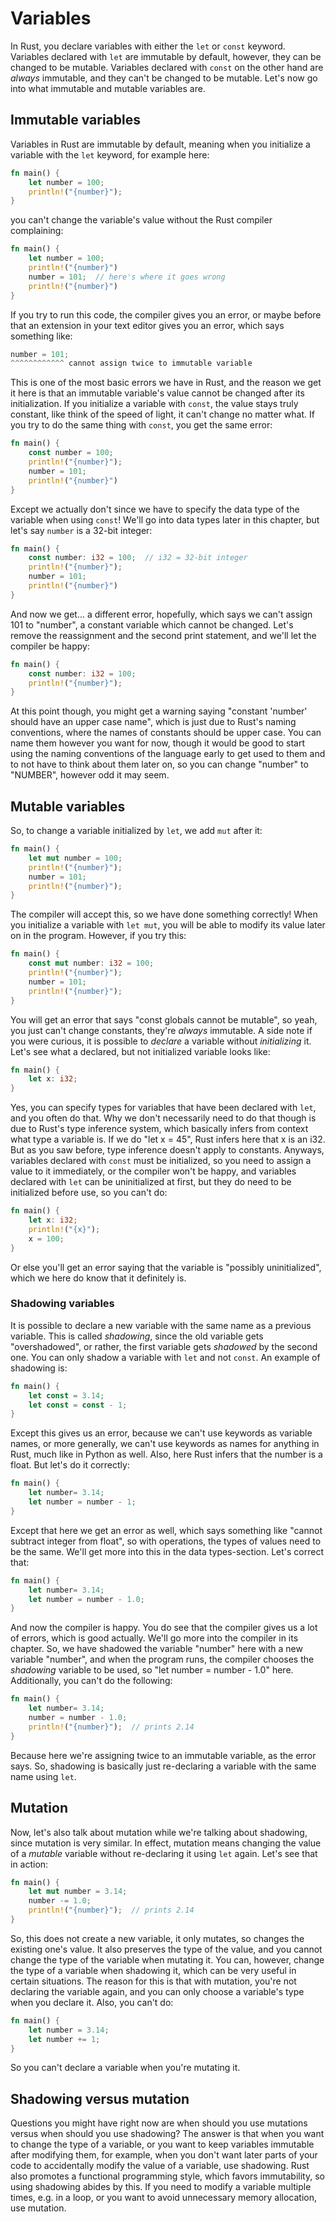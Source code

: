 # Variables
In Rust, you declare variables with either the `let` or `const` keyword. Variables declared with `let` are immutable by default, however, they
can be changed to be mutable. Variables declared with `const` on the other hand are *always* immutable, and they can't be changed to be mutable.
Let's now go into what immutable and mutable variables are.

## Immutable variables

Variables in Rust are immutable by default, meaning when you initialize a variable with the `let` keyword, for example here:
```rust
fn main() {
    let number = 100;
    println!("{number}");
}
```
you can't change the variable's value without the Rust compiler complaining:
```rust
fn main() {
    let number = 100;
    println!("{number}")
    number = 101;  // here's where it goes wrong
    println!("{number}")
}
```
If you try to run this code, the compiler gives you an error, or maybe before that an extension in your text editor gives you an error, 
which says something like: 
```rust
number = 101;
^^^^^^^^^^^^ cannot assign twice to immutable variable
```
This is one of the most basic errors we have in Rust, and the reason we get it here is that an immutable variable's value cannot be changed 
after its initialization. If you initialize a variable with `const`, the value stays truly constant, like think of the speed of light, it can't change no matter what.
If you try to do the same thing with `const`, you get the same error:
```rust 
fn main() {
    const number = 100;
    println!("{number}");
    number = 101;
    println!("{number}")
}
```
Except we actually don't since we have to specify the data type of the variable when using `const`! We'll go into data types later in this chapter, but
let's say `number` is a 32-bit integer:
```rust 
fn main() {
    const number: i32 = 100;  // i32 = 32-bit integer
    println!("{number}");
    number = 101;
    println!("{number}")
}
```
And now we get... a different error, hopefully, which says we can't assign 101 to "number", a constant variable which cannot be changed. Let's remove
the reassignment and the second print statement, and we'll let the compiler be happy:
```rust 
fn main() {
    const number: i32 = 100;
    println!("{number}");
}
```
At this point though, you might get a warning saying "constant 'number' should have an upper case name", which is just due to Rust's naming conventions,
where the names of constants should be upper case. You can name them however you want for now, though it would be good to start using the naming conventions
of the language early to get used to them and to not have to think about them later on, so you can change "number" to "NUMBER", however odd it may seem.

## Mutable variables

So, to change a variable initialized by `let`, we add `mut` after it:
```rust
fn main() {
    let mut number = 100;
    println!("{number}");
    number = 101;
    println!("{number}");
}
```
The compiler will accept this, so we have done something correctly! When you initialize a variable with `let mut`, you will be able to modify its value later 
on in the program. However, if you try this:
```rust
fn main() {
    const mut number: i32 = 100;
    println!("{number}");
    number = 101;
    println!("{number}");
}
```
You will get an error that says "const globals cannot be mutable", so yeah, you just can't change constants, they're *always* immutable. A side note if you 
were curious, it is possible to *declare* a variable without *initializing* it. Let's see what a declared, but not 
initialized variable looks like:
```rust
fn main() {
    let x: i32; 
}
```
Yes, you can specify types for variables that have been declared with `let`, and you often do that. Why we don't necessarily need to do that though is due to
Rust's type inference system, which basically infers from context what type a variable is. If we do "let x = 45", Rust infers here that x is an i32.
But as you saw before, type inference doesn't apply to constants.  Anyways, variables declared with `const` must be initialized, so you need to 
assign a value to it immediately, or the compiler won't be happy, and variables declared with `let` can be uninitialized at first, but they do need to be
initialized before use, so you can't do:
```rust
fn main() {
    let x: i32; 
	println!("{x}");
	x = 100;
}
```
Or else you'll get an error saying that the variable is "possibly uninitialized", which we here do know that it definitely is.	

### Shadowing variables

It is possible to declare a new variable with the same name as a previous variable. This is called *shadowing*, since the old variable gets "overshadowed", or 
rather, the first variable gets *shadowed* by the second one. You can only shadow a variable with `let` and not `const`. An example of shadowing is:
```rust
fn main() {
    let const = 3.14;
	let const = const - 1;
}
```
Except this gives us an error, because we can't use keywords as variable names, or more generally, we can't use keywords as names for anything in Rust,
much like in Python as well. Also, here Rust infers that the number is a float. But let's do it correctly:
```rust
fn main() {
    let number= 3.14;
	let number = number - 1;
}
```
Except that here we get an error as well, which says something like "cannot subtract integer from float", so with operations, the types of values
need to be the same. We'll get more into this in the data types-section. Let's correct that:
```rust
fn main() {
    let number= 3.14;
	let number = number - 1.0;
}
```
And now the compiler is happy. You do see that the compiler gives us a lot of errors, which is good actually. We'll go more into the compiler in its chapter.
So, we have shadowed the variable "number" here with a new variable "number", and when the program runs, the compiler chooses the *shadowing* variable
to be used, so "let number = number - 1.0" here. Additionally, you can't do the following:
```rust
fn main() {
    let number= 3.14;
	number = number - 1.0;
	println!("{number}");  // prints 2.14
}
```
Because here we're assigning twice to an immutable variable, as the error says. So, shadowing is basically just re-declaring a variable with the same name using `let`.

## Mutation

Now, let's also talk about mutation while we're talking about shadowing, since mutation is very similar. In effect, mutation means changing the value of a *mutable* variable
without re-declaring it using `let` again. Let's see that in action:
```rust
fn main() {
    let mut number = 3.14;
	number -= 1.0;
	println!("{number}");  // prints 2.14
}
```
So, this does not create a new variable, it only mutates, so changes the existing one's value. It also preserves the type of the value, and you cannot change the
type of the variable when mutating it. You can, however, change the type of a variable when shadowing it, which can be very useful in certain situations.
The reason for this is that with mutation, you're not declaring the variable again, and you can only choose a variable's type when you declare it. Also,
you can't do:
```rust
fn main() {
    let number = 3.14;
	let number += 1;
}
```
So you can't declare a variable when you're mutating it. 

## Shadowing versus mutation

Questions you might have right now are when should you use mutations versus when should you use shadowing? 
The answer is that when you want to change the type of a variable, or you want to keep variables immutable after modifying them, for example, when
you don't want later parts of your code to accidentally modify the value of a variable, use shadowing. Rust also promotes a functional programming style,
which favors immutability, so using shadowing abides by this.
If you need to modify a variable multiple times, e.g. in a loop, or you want to avoid unnecessary memory allocation, use mutation. 

